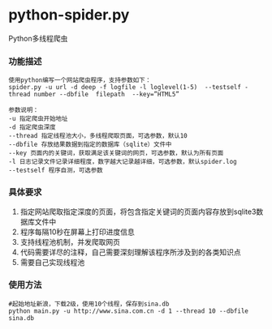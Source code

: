 # python-spider.py
Python多线程爬虫

### 功能描述

    使用python编写一个网站爬虫程序，支持参数如下：
    spider.py -u url -d deep -f logfile -l loglevel(1-5)  --testself -thread number --dbfile  filepath  --key=”HTML5”

    参数说明：
    -u 指定爬虫开始地址
    -d 指定爬虫深度
    --thread 指定线程池大小，多线程爬取页面，可选参数，默认10
    --dbfile 存放结果数据到指定的数据库（sqlite）文件中
    --key 页面内的关键词，获取满足该关键词的网页，可选参数，默认为所有页面
    -l 日志记录文件记录详细程度，数字越大记录越详细，可选参数，默认spider.log
    --testself 程序自测，可选参数

### 具体要求

1. 指定网站爬取指定深度的页面，将包含指定关键词的页面内容存放到sqlite3数据库文件中
2. 程序每隔10秒在屏幕上打印进度信息
3. 支持线程池机制，并发爬取网页
4. 代码需要详尽的注释，自己需要深刻理解该程序所涉及到的各类知识点
5. 需要自己实现线程池

### 使用方法
    #起始地址新浪，下载2级，使用10个线程，保存到sina.db
    python main.py -u http://www.sina.com.cn -d 1 --thread 10 --dbfile sina.db
